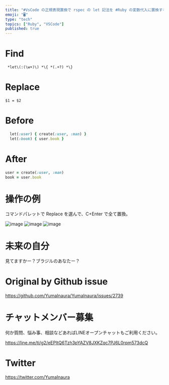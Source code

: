```yaml
---
title: "#VsCode の正規表現置換で rspec の let 記法を #Ruby の変数代入に置換する例"
emoji: "🖥"
type: "tech"
topics: ["Ruby", "VSCode"]
published: true
---
```


# Find

```
 *let\(:(\w+)\) *\{ *(.+?) *\}
```

# Replace

```
$1 = $2
```

# Before

```rb
  let(:user) { create(:user, :man) }
  let(:book) { user.book }
```

# After

```rb
user = create(:user, :man)
book = user.book
```

# 操作の例

コマンドパレットで Replace を選んで、C+Enter で全て置換。

![image](https://user-images.githubusercontent.com/13635059/69098748-8cb3f000-0a9c-11ea-8a74-4dc82f5743ec.png)
![image](https://user-images.githubusercontent.com/13635059/69098753-8faee080-0a9c-11ea-9a48-7d7dc79319df.png)
![image](https://user-images.githubusercontent.com/13635059/69098755-9178a400-0a9c-11ea-9624-661029fde769.png)

# 未来の自分

見てますかー？ブラジルのあなたー？



# Original by Github issue

https://github.com/YumaInaura/YumaInaura/issues/2739








<!-- Update From Qiita API -->

# チャットメンバー募集


何か質問、悩み事、相談などあればLINEオープンチャットもご利用ください。

https://line.me/ti/g2/eEPltQ6Tzh3pYAZV8JXKZqc7PJ6L0rpm573dcQ





# Twitter


https://twitter.com/YumaInaura


<!-- Update From Qiita API -->


